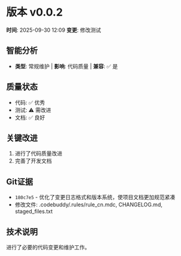 # 版本 v0.0.2
**时间**: 2025-09-30 12:09
**变更**: 修改测试

## 智能分析
- **类型**: 常规维护 | **影响**: 代码质量 | **兼容**: ✅ 是

## 质量状态
- 代码: ✅ 优秀
- 测试: ⚠️ 需改进
- 文档: ✅ 良好

## 关键改进
1. 进行了代码质量改进
2. 完善了开发文档

## Git证据
- `180c7e5` - 优化了变更日志格式和版本系统，使项目文档更加规范紧凑
- 修改文件: .codebuddy/.rules/rule_cn.mdc, CHANGELOG.md, staged_files.txt

## 技术说明
进行了必要的代码变更和维护工作。
